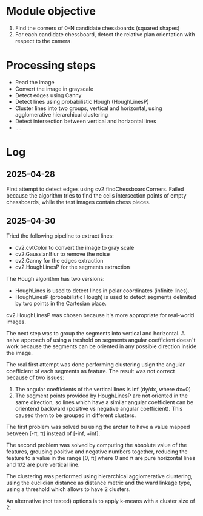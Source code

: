 # Module objective
1) Find the corners of 0-N candidate chessboards (squared shapes)
2) For each candidate chessboard, detect the relative plan orientation with respect to the camera

# Processing steps
- Read the image
- Convert the image in grayscale
- Detect edges using Canny
- Detect lines using probabilistic Hough (HoughLinesP)
- Cluster lines into two groups, vertical and horizontal, using agglomerative hierarchical clustering
- Detect intersection between vertical and horizontal lines
- ....


# Log

## 2025-04-28
First attempt to detect edges using cv2.findChessboardCorners.
Failed because the algorithm tries to find the cells intersection points of empty chessboards, while the test images contain chess pieces.

## 2025-04-30
Tried the following pipeline to extract lines:
- cv2.cvtColor to convert the image to gray scale
- cv2.GaussianBlur to remove the noise
- cv2.Canny for the edges extraction
- cv2.HoughLinesP for the segments extraction

The Hough algorithm has two versions:
- HoughLines is used to detect lines in polar coordinates (infinite lines).
- HoughLinesP (probabilistic Hough) is used to detect segments delimited by two points in the Cartesian place.

cv2.HoughLinesP was chosen because it's more appropriate for real-world images.

The next step was to group the segments into vertical and horizontal.
A naive approach of using a treshold on segments angular coefficient doesn't work because the segments can be oriented in any possible direction inside the image.

The real first attempt was done performing clustering usign the angular coefficient of each segments as feature. The result was not correct because of two issues:

1) The angular coefficients of the vertical lines is inf (dy/dx, where dx=0)
2) The segment points provided by HoughLinesP are not oriented in the same direction, so lines which have a similar angular coefficient can be orientend backward (positive vs negative angular coefficient). This caused them to be grouped in different clusters.

The first problem was solved bu using the arctan to have a value mapped between [-π, π] instead of [-inf, +inf].

The second problem was solved by computing the absolute value of the features, grouping positive and negative numbers together, reducing the feature to a value in the range [0, π] where 0 and π are pure horizontal lines and π/2 are pure vertical line.

The clustering was performed using hierarchical agglomerative clustering, using the euclidian distance as distance metric and the ward linkage type, using a threshold which allows to have 2 clusters.

An alternative (not tested) options is to apply k-means with a cluster size of 2.